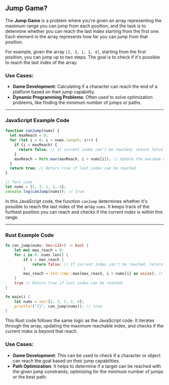 ## Jump Game?

The **Jump Game** is a problem where you're given an array representing the maximum range you can jump from each position, and the task is to determine whether you can reach the last index starting from the first one. Each element in the array represents how far you can jump from that position.

For example, given the array `[2, 3, 1, 1, 4]`, starting from the first position, you can jump up to two steps. The goal is to check if it's possible to reach the last index of the array.

### Use Cases:

- **Game Development**: Calculating if a character can reach the end of a platform based on their jump capability.
- **Dynamic Programming Problems**: Often used to solve optimization problems, like finding the minimum number of jumps or paths.

---

### JavaScript Example Code

```javascript
function canJump(nums) {
  let maxReach = 0;
  for (let i = 0; i < nums.length; i++) {
    if (i > maxReach) {
      return false; // If current index can't be reached, return false
    }
    maxReach = Math.max(maxReach, i + nums[i]); // Update the maximum range
  }
  return true; // Return true if last index can be reached
}

// Test case
let nums = [2, 3, 1, 1, 4];
console.log(canJump(nums)); // true
```

In this JavaScript code, the function `canJump` determines whether it's possible to reach the last index of the array `nums`. It keeps track of the furthest position you can reach and checks if the current index is within this range.

---

### Rust Example Code

```rust
fn can_jump(nums: Vec<i32>) -> bool {
    let mut max_reach = 0;
    for i in 0..nums.len() {
        if i > max_reach {
            return false; // If current index can't be reached, return false
        }
        max_reach = std::cmp::max(max_reach, i + nums[i] as usize); // Update the maximum range
    }
    true // Return true if last index can be reached
}

fn main() {
    let nums = vec![2, 3, 1, 1, 4];
    println!("{}", can_jump(nums)); // true
}
```

This Rust code follows the same logic as the JavaScript code. It iterates through the array, updating the maximum reachable index, and checks if the current index is beyond that reach.

### Use Cases:

- **Game Development**: This can be used to check if a character or object can reach the goal based on their jump capabilities.
- **Path Optimization**: It helps to determine if a target can be reached with the given jump constraints, optimizing for the minimum number of jumps or the best path.
